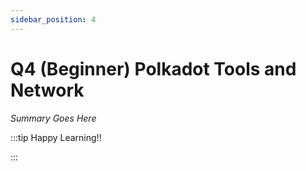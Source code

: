 ```yaml
---
sidebar_position: 4
---
```


# Q4 (Beginner) Polkadot Tools and Network

_Summary Goes Here_

:::tip Happy Learning!!

<QuestButton text="Go To Quest" />

:::


